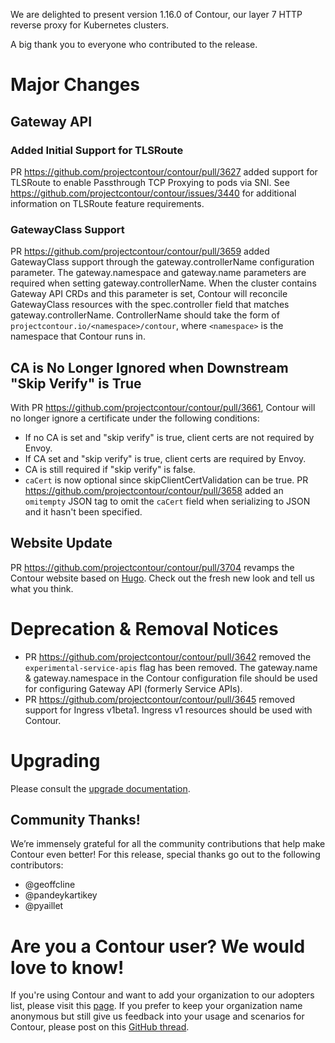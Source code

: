 We are delighted to present version 1.16.0 of Contour, our layer 7 HTTP reverse proxy for Kubernetes clusters.

A big thank you to everyone who contributed to the release.

# Major Changes

## Gateway API

### Added Initial Support for TLSRoute
PR https://github.com/projectcontour/contour/pull/3627 added support for TLSRoute to enable Passthrough TCP Proxying to pods via SNI. See https://github.com/projectcontour/contour/issues/3440 for additional information on TLSRoute feature requirements.

### GatewayClass Support
PR https://github.com/projectcontour/contour/pull/3659 added GatewayClass support through the gateway.controllerName configuration parameter. The gateway.namespace and gateway.name parameters are required when setting gateway.controllerName. When the cluster contains Gateway API CRDs and this parameter is set, Contour will reconcile GatewayClass resources with the spec.controller field that matches gateway.controllerName. ControllerName should take the form of `projectcontour.io/<namespace>/contour`, where `<namespace>` is the namespace that Contour runs in.

## CA is No Longer Ignored when Downstream "Skip Verify" is True
With PR https://github.com/projectcontour/contour/pull/3661, Contour will no longer ignore a certificate under the following conditions:
  - If no CA is set and "skip verify" is true, client certs are not required by Envoy.
  - If CA set and "skip verify" is true, client certs are required by Envoy.
  - CA is still required if "skip verify" is false.
  - `caCert` is now optional since skipClientCertValidation can be true. PR https://github.com/projectcontour/contour/pull/3658 added an `omitempty` JSON tag to omit the `caCert` field when serializing to JSON and it hasn't been specified.  

## Website Update
PR https://github.com/projectcontour/contour/pull/3704 revamps the Contour website based on [Hugo](https://gohugo.io/). Check out the fresh new look and tell us what you think.

# Deprecation & Removal Notices
- PR https://github.com/projectcontour/contour/pull/3642 removed the `experimental-service-apis` flag has been removed. The gateway.name & gateway.namespace in the Contour configuration file should be used for configuring Gateway API (formerly Service APIs).
- PR https://github.com/projectcontour/contour/pull/3645 removed support for Ingress v1beta1. Ingress v1 resources should be used with Contour.

# Upgrading
Please consult the [upgrade documentation](https://projectcontour.io/resources/upgrading/).

## Community Thanks!
We’re immensely grateful for all the community contributions that help make Contour even better! For this release, special thanks go out to the following contributors:
- @geoffcline 
- @pandeykartikey
- @pyaillet

# Are you a Contour user? We would love to know!
If you're using Contour and want to add your organization to our adopters list, please visit this [page](https://github.com/projectcontour/contour/blob/master/ADOPTERS.md). If you prefer to keep your organization name anonymous but still give us feedback into your usage and scenarios for Contour, please post on this [GitHub thread](https://github.com/projectcontour/contour/issues/1269).

